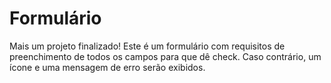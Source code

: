 # Formulário
Mais um projeto finalizado!
Este é um formulário com requisitos de preenchimento de todos os campos para que dê check.
Caso contrário, um ícone e uma mensagem de erro serão exibidos.

